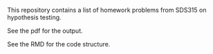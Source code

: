 This repository contains a list of homework problems from SDS315 on hypothesis testing.

See the pdf for the output.

See the RMD for the code structure.

